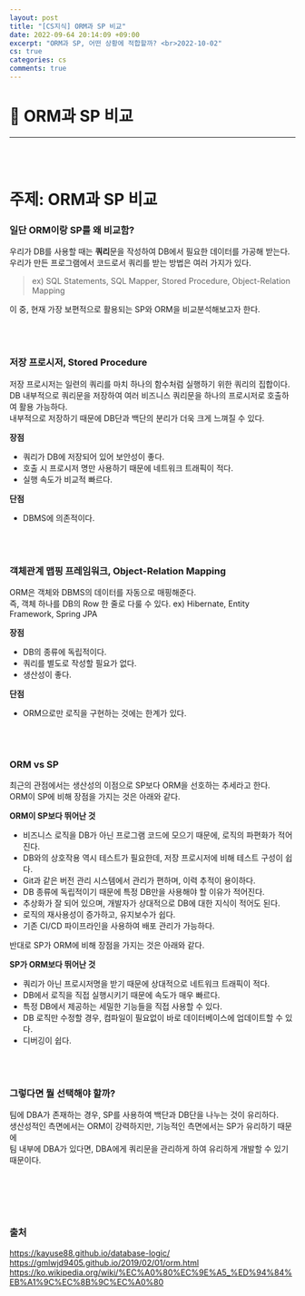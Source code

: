 ```yaml
---
layout: post
title: "[CS지식] ORM과 SP 비교"
date: 2022-09-64 20:14:09 +09:00
excerpt: "ORM과 SP, 어떤 상황에 적합할까? <br>2022-10-02"
cs: true
categories: cs
comments: true
---
```


# 📌 ORM과 SP 비교

---

<!-- <figure>
    <a href="/assets/img/cs/2022-08-07/server.png"><img src="/assets/img/cs/2022-08-08/server.png"></a>
    <figcaption style="text-align:center"></figcaption>
</figure> -->

<br>
<br>

# 주제: ORM과 SP 비교

### 일단 ORM이랑 SP를 왜 비교함?

우리가 DB를 사용할 때는 **쿼리**문을 작성하여 DB에서 필요한 데이터를 가공해 받는다.  
우리가 만든 프로그램에서 코드로서 쿼리를 받는 방법은 여러 가지가 있다.

> ex) SQL Statements, SQL Mapper, Stored Procedure, Object-Relation Mapping

이 중, 현재 가장 보편적으로 활용되는 SP와 ORM을 비교분석해보고자 한다.

<br>
<br>

### 저장 프로시저, Stored Procedure

저장 프로시저는 일련의 쿼리를 마치 하나의 함수처럼 실행하기 위한 쿼리의 집합이다.  
DB 내부적으로 쿼리문을 저장하여 여러 비즈니스 쿼리문을 하나의 프로시저로 호출하여 활용 가능하다.  
내부적으로 저장하기 때문에 DB단과 백단의 분리가 더욱 크게 느껴질 수 있다.

**장점**

-   쿼리가 DB에 저장되어 있어 보안성이 좋다.
-   호출 시 프로시저 명만 사용하기 때문에 네트워크 트래픽이 적다.
-   실행 속도가 비교적 빠르다.

**단점**

-   DBMS에 의존적이다.

<br>
<br>

### 객체관계 맵핑 프레임워크, Object-Relation Mapping

ORM은 객체와 DBMS의 데이터를 자동으로 매핑해준다.  
즉, 객체 하나를 DB의 Row 한 줄로 다룰 수 있다.
ex) Hibernate, Entity Framework, Spring JPA

**장점**

-   DB의 종류에 독립적이다.
-   쿼리를 별도로 작성할 필요가 없다.
-   생산성이 좋다.

**단점**

-   ORM으로만 로직을 구현하는 것에는 한계가 있다.

<br>
<br>

### ORM vs SP

최근의 관점에서는 생산성의 이점으로 SP보다 ORM을 선호하는 추세라고 한다.  
ORM이 SP에 비해 장점을 가지는 것은 아래와 같다.

**ORM이 SP보다 뛰어난 것**

-   비즈니스 로직을 DB가 아닌 프로그램 코드에 모으기 때문에, 로직의 파편화가 적어진다.
-   DB와의 상호작용 역시 테스트가 필요한데, 저장 프로시저에 비해 테스트 구성이 쉽다.
-   Git과 같은 버전 관리 시스템에서 관리가 편하며, 이력 추적이 용이하다.
-   DB 종류에 독립적이기 때문에 특정 DB만을 사용해야 할 이유가 적어진다.
-   추상화가 잘 되어 있으며, 개발자가 상대적으로 DB에 대한 지식이 적어도 된다.
-   로직의 재사용성이 증가하고, 유지보수가 쉽다.
-   기존 CI/CD 파이프라인을 사용하여 배포 관리가 가능하다.

반대로 SP가 ORM에 비해 장점을 가지는 것은 아래와 같다.

**SP가 ORM보다 뛰어난 것**

-   쿼리가 아닌 프로시저명을 받기 때문에 상대적으로 네트워크 트래픽이 적다.
-   DB에서 로직을 직접 실행시키기 때문에 속도가 매우 빠르다.
-   특정 DB에서 제공하는 세밀한 기능들을 직접 사용할 수 있다.
-   DB 로직만 수정할 경우, 컴파일이 필요없이 바로 데이터베이스에 업데이트할 수 있다.
-   디버깅이 쉽다.

<br>
<br>

### 그렇다면 뭘 선택해야 할까?

팀에 DBA가 존재하는 경우, SP를 사용하여 백단과 DB단을 나누는 것이 유리하다.  
생산성적인 측면에서는 ORM이 강력하지만, 기능적인 측면에서는 SP가 유리하기 때문에  
팀 내부에 DBA가 있다면, DBA에게 쿼리문을 관리하게 하여 유리하게 개발할 수 있기 때문이다.

<br>
<br>
<br>
<br>

### 출처

https://kayuse88.github.io/database-logic/  
https://gmlwjd9405.github.io/2019/02/01/orm.html  
https://ko.wikipedia.org/wiki/%EC%A0%80%EC%9E%A5_%ED%94%84%EB%A1%9C%EC%8B%9C%EC%A0%80

[jekyll-docs]: https://jekyllrb.com/docs/home
[jekyll-gh]: https://github.com/jekyll/jekyll
[jekyll-talk]: https://talk.jekyllrb.com/
